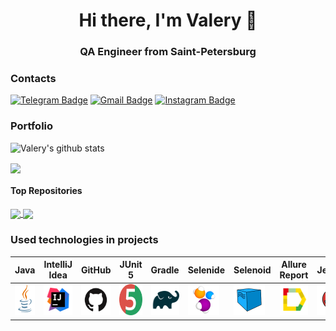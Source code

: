 <!--### Hi there, I'm Valery 👋-->
<h1 align="center">Hi there, I'm Valery 👋</h1>
<h3 align="center">QA Engineer from Saint-Petersburg</h3>

### Contacts
[![Telegram Badge](https://img.shields.io/badge/-@Valery910-blue?style=flat&logo=telegram&logoColor=white&link=https://instagram.com/jenny___ndbn/)](https://instagram.com/jenny___ndbn)
[![Gmail Badge](https://img.shields.io/badge/-val241612-c14438?style=flat&logo=Gmail&logoColor=white&link=mailto:val241612@gmail.com)](mailto:val241612@gmail.com)
[![Instagram Badge](https://img.shields.io/badge/-@valeriisolovev31-purple?style=flat&logo=instagram&logoColor=white&link=https://instagram.com/valeriisolovev31/)](https://instagram.com/valeriisolovev31)
### Portfolio
![Valery's github stats](https://github-readme-stats.vercel.app/api?username=ValerkaSolovyev95&show_icons=true&theme=dracula&hide=issues)

<a href="https://github.com/ValerkaSolovyev95/github-readme-stats"><img align="center" src="https://github-readme-stats.vercel.app/api/top-langs/?username=ValerkaSolovyev95&layout=compact&theme=dracula" /></a>

#### Top Repositories

<a href="https://github.com/ValerkaSolovyev95/qa_guru_lesson17_HM">
  <img align="center" src="https://github-readme-stats.vercel.app/api/pin/?username=ValerkaSolovyev95&repo=qa_guru_lesson17_HM&theme=dracula" />
</a> <a href="https://github.com/ValerkaSolovyev95/guru_qa_rest_assured">
  <img align="center" src="https://github-readme-stats.vercel.app/api/pin/?username=ValerkaSolovyev95&repo=guru_qa_rest_assured&theme=dracula" />
</a>

### Used technologies in projects

| Java                                                                                                     | IntelliJ  <br>  Idea                                                                                               | GitHub                                                                                           | JUnit 5                                                                                                          | Gradle                                                                                                     | Selenide                                                                                                         | Selenoid                                                                                                                  | Allure <br> Report                                                                                                         | Jenkins                                                                                                          | Jira                                                                                                                                    | Telegram                                                                                                            |                                                                                            Allure <br> TestOps |
|:---------------------------------------------------------------------------------------------------------|--------------------------------------------------------------------------------------------------------------------|--------------------------------------------------------------------------------------------------|------------------------------------------------------------------------------------------------------------------|------------------------------------------------------------------------------------------------------------|------------------------------------------------------------------------------------------------------------------|---------------------------------------------------------------------------------------------------------------------------|----------------------------------------------------------------------------------------------------------------------------|------------------------------------------------------------------------------------------------------------------|-----------------------------------------------------------------------------------------------------------------------------------------|---------------------------------------------------------------------------------------------------------------------|---------------------------------------------------------------------------------------------------------------:|
| <a href="https://www.java.com/"><img src="images/logo/Java.svg" width="50" height="50"  alt="Java"/></a> | <a href="https://www.jetbrains.com/idea/"><img src="images/logo/Intelij_IDEA.svg" width="50" height="50"  alt="IDEA"/></a> | <a href="https://github.com/"><img src="images/logo/GitHub.png" width="50" height="50"  alt="Github"/></a> | <a href="https://junit.org/junit5/"><img src="images/logo/junit5.png" width="50" height="50"  alt="JUnit 5"/></a> | <a href="https://gradle.org/"><img src="images/logo/Gradle.svg" width="50" height="50"  alt="Gradle"/></a> | <a href="https://selenide.org/"><img src="images/logo/Selenide.svg" width="50" height="50"  alt="Selenide"/></a> | <a href="https://aerokube.com/selenoid/"><img src="images/logo/Selenoid.svg" width="50" height="50"  alt="Selenoid"/></a> | <a href="https://github.com/allure-framework"><img src="images/logo/Allure.svg" width="50" height="50"  alt="Allure"/></a> | <a href="https://www.jenkins.io/"><img src="images/logo/Jenkins.svg" width="50" height="50"  alt="Jenkins"/></a> | <a href="https://www.atlassian.com/software/jira/"><img src="images/logo/Jira.svg" width="50" height="50" alt="Java" title="Java"/></a> | <a href="https://web.telegram.org/"><img src="images\logo\Telegram.svg" width="50" height="50" alt="Telegram"/></a> | <a href="https://qameta.io/"><img src="images\logo\allureTestOps.svg" width="50" height="50" alt="Allure_TO"/></a> |

